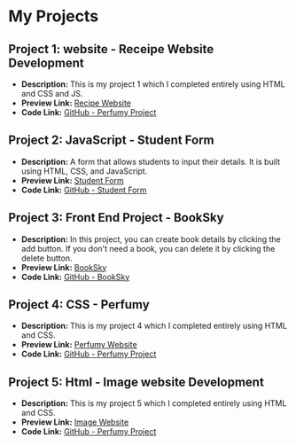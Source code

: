 # My Projects

## Project 1: website - Receipe Website Development
- **Description:** This is my project 1 which I completed entirely using HTML and CSS and JS.
- **Preview Link:** [Recipe Website](https://sdeepalakshmiproject.neocities.org/HomePageImageWebsite/)
- **Code Link:** [GitHub - Perfumy Project](https://github.com/SDeepaGithub/My_Project/tree/main/Receipe_Website_Development)

## Project 2: JavaScript - Student Form
- **Description:** A form that allows students to input their details. It is built using HTML, CSS, and JavaScript.
- **Preview Link:** [Student Form](https://sdeepalakshmiproject.neocities.org/Student%20Form/)
- **Code Link:** [GitHub - Student Form](https://github.com/SDeepaGithub/My_Project/blob/main/student_form/index.html)

## Project 3: Front End Project - BookSky
- **Description:** In this project, you can create book details by clicking the add button. If you don't need a book, you can delete it by clicking the delete button.
- **Preview Link:** [BookSky](https://sdeepalakshmiproject.neocities.org/BookSky/)
- **Code Link:** [GitHub - BookSky](https://github.com/SDeepaGithub/My_Project/tree/main/BookSky)

## Project 4: CSS - Perfumy
- **Description:** This is my project 4 which I completed entirely using HTML and CSS.
- **Preview Link:** [Perfumy Website](https://perfumywebsitebysdeepa.web.app/)
- **Code Link:** [GitHub - Perfumy Project](https://github.com/SDeepaGithub/My_Project/blob/main/perfumy_project/index.html)

## Project 5: Html - Image website Development
- **Description:** This is my project 5 which I completed entirely using HTML and CSS.
- **Preview Link:** [Image Website](https://sdeepalakshmiproject.neocities.org/HomePageImageWebsite/)
- **Code Link:** [GitHub - Perfumy Project](https://github.com/SDeepaGithub/My_Project/tree/main/ImageHomePageWebsite)
